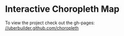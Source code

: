 # Interactive Choropleth Map

To view the project check out the gh-pages: [//uberbuilder.github.com/choropleth](//uberbuilder.github.com/choropleth)